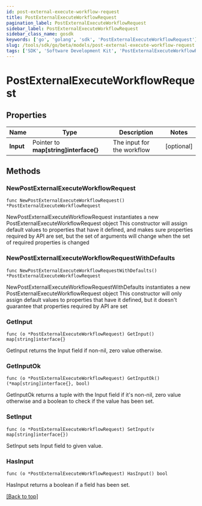 ```yaml
---
id: post-external-execute-workflow-request
title: PostExternalExecuteWorkflowRequest
pagination_label: PostExternalExecuteWorkflowRequest
sidebar_label: PostExternalExecuteWorkflowRequest
sidebar_class_name: gosdk
keywords: ['go', 'golang', 'sdk', 'PostExternalExecuteWorkflowRequest'] 
slug: /tools/sdk/go/beta/models/post-external-execute-workflow-request
tags: ['SDK', 'Software Development Kit', 'PostExternalExecuteWorkflowRequest']
---
```


# PostExternalExecuteWorkflowRequest

## Properties

Name | Type | Description | Notes
------------ | ------------- | ------------- | -------------
**Input** | Pointer to **map[string]interface{}** | The input for the workflow | [optional] 

## Methods

### NewPostExternalExecuteWorkflowRequest

`func NewPostExternalExecuteWorkflowRequest() *PostExternalExecuteWorkflowRequest`

NewPostExternalExecuteWorkflowRequest instantiates a new PostExternalExecuteWorkflowRequest object
This constructor will assign default values to properties that have it defined,
and makes sure properties required by API are set, but the set of arguments
will change when the set of required properties is changed

### NewPostExternalExecuteWorkflowRequestWithDefaults

`func NewPostExternalExecuteWorkflowRequestWithDefaults() *PostExternalExecuteWorkflowRequest`

NewPostExternalExecuteWorkflowRequestWithDefaults instantiates a new PostExternalExecuteWorkflowRequest object
This constructor will only assign default values to properties that have it defined,
but it doesn't guarantee that properties required by API are set

### GetInput

`func (o *PostExternalExecuteWorkflowRequest) GetInput() map[string]interface{}`

GetInput returns the Input field if non-nil, zero value otherwise.

### GetInputOk

`func (o *PostExternalExecuteWorkflowRequest) GetInputOk() (*map[string]interface{}, bool)`

GetInputOk returns a tuple with the Input field if it's non-nil, zero value otherwise
and a boolean to check if the value has been set.

### SetInput

`func (o *PostExternalExecuteWorkflowRequest) SetInput(v map[string]interface{})`

SetInput sets Input field to given value.

### HasInput

`func (o *PostExternalExecuteWorkflowRequest) HasInput() bool`

HasInput returns a boolean if a field has been set.


[[Back to top]](#) 


